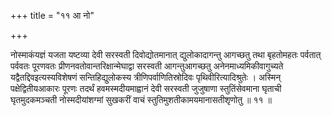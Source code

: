 +++
title = "११ आ नो"

+++

नोस्माकंयज्ञं यजता यष्टव्या देवी सरस्वती दिवोद्योतमानात् द्युलोकादागन्तु आगच्छतु तथा बृहतोमहतः पर्वतात् पर्ववतः पूरणवतः प्रीणनवतोवान्तरिक्षान्मेघाद्वा सरस्वती आगन्तुआगच्छतु अनेनमाध्यमिकीवागुच्यते यद्वैतद्दिवइत्यस्यविशेषणं सन्तिहिद्युलोकस्य त्रीणिपर्वाणितिस्रोदिवः पृथिवीरित्यादिश्रुतेः । अस्मिन् पक्षेद्वितीयआकारः पूरणः तदर्थं हवमस्मदीयमाह्वानं देवी सरस्वती जुजुषाणा स्तुतिंसेवमाना घृताची घृतमुदकमञ्चती नोस्मदीयांशग्मां सुखकरीं वाचं स्तुतिमुशतीकामयमानासतीशृणोतु ॥ ११ ॥